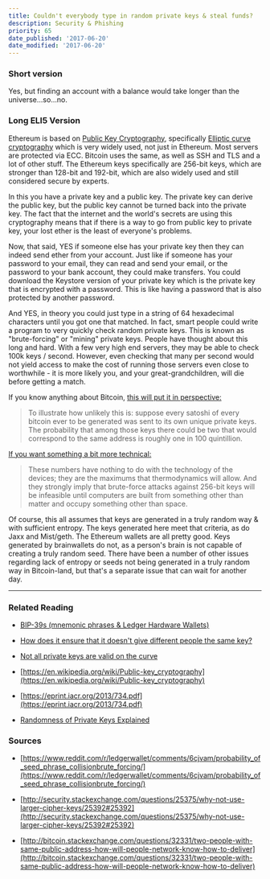 ```yaml
---
title: Couldn't everybody type in random private keys & steal funds?
description: Security & Phishing
priority: 65
date_published: '2017-06-20'
date_modified: '2017-06-20'
---
```




### Short version

Yes, but finding an account with a balance would take longer than the universe...so...no.

### Long ELI5 Version

Ethereum is based on [Public Key Cryptography](https://en.wikipedia.org/wiki/Public-key_cryptography), specifically [Elliptic curve cryptography](https://eprint.iacr.org/2013/734.pdf) which is very widely used, not just in Ethereum. Most servers are protected via ECC. Bitcoin uses the same, as well as SSH and TLS and a lot of other stuff. The Ethereum keys specifically are 256-bit keys, which are stronger than 128-bit and 192-bit, which are also widely used and still considered secure by experts.

In this you have a private key and a public key. The private key can derive the public key, but the public key cannot be turned back into the private key. The fact that the internet and the world's secrets are using this cryptography means that if there is a way to go from public key to private key, your lost ether is the least of everyone's problems.

Now, that said, YES if someone else has your private key then they can indeed send ether from your account. Just like if someone has your password to your email, they can read and send your email, or the password to your bank account, they could make transfers. You could download the Keystore version of your private key which is the private key that is encrypted with a password. This is like having a password that is also protected by another password.

And YES, in theory you could just type in a string of 64 hexadecimal characters until you got one that matched. In fact, smart people could write a program to very quickly check random private keys. This is known as "brute-forcing" or "mining" private keys. People have thought about this long and hard. With a few very high end servers, they may be able to check 100k keys / second. However, even checking that many per second would not yield access to make the cost of running those servers even close to worthwhile - it is more likely you, and your great-grandchildren, will die before getting a match.

If you know anything about Bitcoin, [this will put it in perspective:](http://bitcoin.stackexchange.com/questions/32331/two-people-with-same-public-address-how-will-people-network-know-how-to-deliver)

> To illustrate how unlikely this is: suppose every satoshi of every bitcoin ever to be generated was sent to its own unique private keys. The probability that among those keys there could be two that would correspond to the same address is roughly one in 100 quintillion.

[If you want something a bit more technical:](http://security.stackexchange.com/questions/25375/why-not-use-larger-cipher-keys/25392#25392)

> These numbers have nothing to do with the technology of the devices; they are the maximums that thermodynamics will allow. And they strongly imply that brute-force attacks against 256-bit keys will be infeasible until computers are built from something other than matter and occupy something other than space.

Of course, this all assumes that keys are generated in a truly random way & with sufficient entropy. The keys generated here meet that criteria, as do Jaxx and Mist/geth. The Ethereum wallets are all pretty good. Keys generated by brainwallets do not, as a person's brain is not capable of creating a truly random seed. There have been a number of other issues regarding lack of entropy or seeds not being generated in a truly random way in Bitcoin-land, but that's a separate issue that can wait for another day.


---

### Related Reading

-  [BIP-39s (mnemonic phrases & Ledger Hardware Wallets)](https://www.reddit.com/r/ledgerwallet/comments/6cjvam/probability_of_seed_phrase_collisionbrute_forcing/
)

- [How does it ensure that it doesn't give different people the same key?](https://support.mycrypto.com/security/ethereum-two-people-same-private-key.html)

- [Not all private keys are valid on the curve](https://crypto.stackexchange.com/questions/30269/are-all-possible-ec-private-keys-valid)

- [https://en.wikipedia.org/wiki/Public-key_cryptography](https://en.wikipedia.org/wiki/Public-key_cryptography)

- [https://eprint.iacr.org/2013/734.pdf](https://eprint.iacr.org/2013/734.pdf)

- [Randomness of Private Keys Explained](https://www.reddit.com/r/ethereum/comments/6s1wzp/probably_a_stupid_question_about_mew_vulnerability/)


### Sources

- [https://www.reddit.com/r/ledgerwallet/comments/6cjvam/probability_of_seed_phrase_collisionbrute_forcing/](https://www.reddit.com/r/ledgerwallet/comments/6cjvam/probability_of_seed_phrase_collisionbrute_forcing/)

- [http://security.stackexchange.com/questions/25375/why-not-use-larger-cipher-keys/25392#25392](http://security.stackexchange.com/questions/25375/why-not-use-larger-cipher-keys/25392#25392)

- [http://bitcoin.stackexchange.com/questions/32331/two-people-with-same-public-address-how-will-people-network-know-how-to-deliver](http://bitcoin.stackexchange.com/questions/32331/two-people-with-same-public-address-how-will-people-network-know-how-to-deliver)


